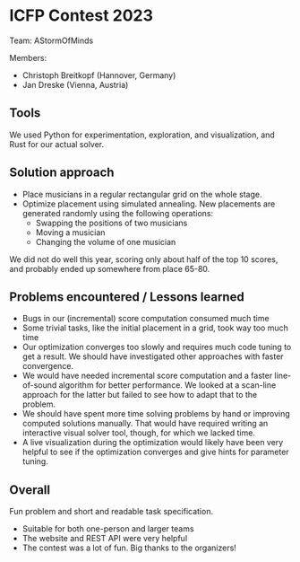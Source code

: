 # ICFP Contest 2023

Team: AStormOfMinds

Members:

- Christoph Breitkopf (Hannover, Germany)
- Jan Dreske (Vienna, Austria)

## Tools

We used Python for experimentation, exploration, and visualization,
and Rust for our actual solver.

## Solution approach

- Place musicians in a regular rectangular grid on the whole stage.
- Optimize placement using simulated annealing. New placements are
  generated randomly using the following operations:
    - Swapping the positions of two musicians
    - Moving a musician
    - Changing the volume of one musician
 
We did not do well this year, scoring only about half of the top 10 scores,
and probably ended up somewhere from place 65-80.

## Problems encountered / Lessons learned

- Bugs in our (incremental) score computation consumed much time
- Some trivial tasks, like the initial placement in a grid, took way too much time
- Our optimization converges too slowly and requires much code tuning to get a result.
  We should have investigated other approaches with faster
  convergence.
- We would have needed incremental score computation and a faster line-of-sound algorithm for better
  performance. We looked at a scan-line approach for
  the latter but failed to see how to adapt that to the problem.
- We should have spent more time solving problems by hand or
  improving computed solutions manually. That would have required writing
  an interactive visual solver tool, though, for which we lacked time.
- A live visualization during the optimization would likely have been very
  helpful to see if the optimization converges and give hints for parameter
  tuning.

## Overall

Fun problem and short and readable task specification.

- Suitable for both one-person and larger teams
- The website and REST API were very helpful
- The contest was a lot of fun. Big thanks to the organizers!
